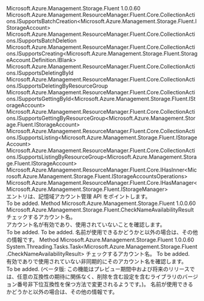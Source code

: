 <Type Name="IStorageAccounts" FullName="Microsoft.Azure.Management.Storage.Fluent.IStorageAccounts">
  <TypeSignature Language="C#" Value="public interface IStorageAccounts : Microsoft.Azure.Management.ResourceManager.Fluent.Core.CollectionActions.ISupportsBatchCreation&lt;Microsoft.Azure.Management.Storage.Fluent.IStorageAccount&gt;, Microsoft.Azure.Management.ResourceManager.Fluent.Core.CollectionActions.ISupportsBatchDeletion, Microsoft.Azure.Management.ResourceManager.Fluent.Core.CollectionActions.ISupportsCreating&lt;Microsoft.Azure.Management.Storage.Fluent.StorageAccount.Definition.IBlank&gt;, Microsoft.Azure.Management.ResourceManager.Fluent.Core.CollectionActions.ISupportsDeletingById, Microsoft.Azure.Management.ResourceManager.Fluent.Core.CollectionActions.ISupportsDeletingByResourceGroup, Microsoft.Azure.Management.ResourceManager.Fluent.Core.CollectionActions.ISupportsGettingById&lt;Microsoft.Azure.Management.Storage.Fluent.IStorageAccount&gt;, Microsoft.Azure.Management.ResourceManager.Fluent.Core.CollectionActions.ISupportsGettingByResourceGroup&lt;Microsoft.Azure.Management.Storage.Fluent.IStorageAccount&gt;, Microsoft.Azure.Management.ResourceManager.Fluent.Core.CollectionActions.ISupportsListing&lt;Microsoft.Azure.Management.Storage.Fluent.IStorageAccount&gt;, Microsoft.Azure.Management.ResourceManager.Fluent.Core.CollectionActions.ISupportsListingByResourceGroup&lt;Microsoft.Azure.Management.Storage.Fluent.IStorageAccount&gt;, Microsoft.Azure.Management.ResourceManager.Fluent.Core.IHasInner&lt;Microsoft.Azure.Management.Storage.Fluent.IStorageAccountsOperations&gt;, Microsoft.Azure.Management.ResourceManager.Fluent.Core.IHasManager&lt;Microsoft.Azure.Management.Storage.Fluent.IStorageManager&gt;" />
  <TypeSignature Language="ILAsm" Value=".class public interface auto ansi abstract IStorageAccounts implements class Microsoft.Azure.Management.ResourceManager.Fluent.Core.CollectionActions.ISupportsBatchCreation`1&lt;class Microsoft.Azure.Management.Storage.Fluent.IStorageAccount&gt;, class Microsoft.Azure.Management.ResourceManager.Fluent.Core.CollectionActions.ISupportsBatchDeletion, class Microsoft.Azure.Management.ResourceManager.Fluent.Core.CollectionActions.ISupportsCreating`1&lt;class Microsoft.Azure.Management.Storage.Fluent.StorageAccount.Definition.IBlank&gt;, class Microsoft.Azure.Management.ResourceManager.Fluent.Core.CollectionActions.ISupportsDeletingById, class Microsoft.Azure.Management.ResourceManager.Fluent.Core.CollectionActions.ISupportsDeletingByResourceGroup, class Microsoft.Azure.Management.ResourceManager.Fluent.Core.CollectionActions.ISupportsGettingById`1&lt;class Microsoft.Azure.Management.Storage.Fluent.IStorageAccount&gt;, class Microsoft.Azure.Management.ResourceManager.Fluent.Core.CollectionActions.ISupportsGettingByResourceGroup`1&lt;class Microsoft.Azure.Management.Storage.Fluent.IStorageAccount&gt;, class Microsoft.Azure.Management.ResourceManager.Fluent.Core.CollectionActions.ISupportsListing`1&lt;class Microsoft.Azure.Management.Storage.Fluent.IStorageAccount&gt;, class Microsoft.Azure.Management.ResourceManager.Fluent.Core.CollectionActions.ISupportsListingByResourceGroup`1&lt;class Microsoft.Azure.Management.Storage.Fluent.IStorageAccount&gt;, class Microsoft.Azure.Management.ResourceManager.Fluent.Core.IBeta, class Microsoft.Azure.Management.ResourceManager.Fluent.Core.IHasInner`1&lt;class Microsoft.Azure.Management.Storage.Fluent.IStorageAccountsOperations&gt;, class Microsoft.Azure.Management.ResourceManager.Fluent.Core.IHasManager`1&lt;class Microsoft.Azure.Management.Storage.Fluent.IStorageManager&gt;" />
  <TypeSignature Language="DocId" Value="T:Microsoft.Azure.Management.Storage.Fluent.IStorageAccounts" />
  <TypeSignature Language="VB.NET" Value="Public Interface IStorageAccounts&#xA;Implements IHasInner(Of IStorageAccountsOperations), IHasManager(Of IStorageManager), ISupportsBatchCreation(Of IStorageAccount), ISupportsBatchDeletion, ISupportsCreating(Of IBlank), ISupportsDeletingById, ISupportsDeletingByResourceGroup, ISupportsGettingById(Of IStorageAccount), ISupportsGettingByResourceGroup(Of IStorageAccount), ISupportsListing(Of IStorageAccount), ISupportsListingByResourceGroup(Of IStorageAccount)" />
  <TypeSignature Language="F#" Value="type IStorageAccounts = interface&#xA;    interface ISupportsListing&lt;IStorageAccount&gt;&#xA;    interface ISupportsCreating&lt;IBlank&gt;&#xA;    interface ISupportsDeletingById&#xA;    interface ISupportsListingByResourceGroup&lt;IStorageAccount&gt;&#xA;    interface ISupportsGettingByResourceGroup&lt;IStorageAccount&gt;&#xA;    interface ISupportsGettingById&lt;IStorageAccount&gt;&#xA;    interface ISupportsDeletingByResourceGroup&#xA;    interface ISupportsBatchCreation&lt;IStorageAccount&gt;&#xA;    interface ISupportsBatchDeletion&#xA;    interface IBeta&#xA;    interface IHasManager&lt;IStorageManager&gt;&#xA;    interface IHasInner&lt;IStorageAccountsOperations&gt;" />
  <AssemblyInfo>
    <AssemblyName>Microsoft.Azure.Management.Storage.Fluent</AssemblyName>
    <AssemblyVersion>1.0.0.60</AssemblyVersion>
  </AssemblyInfo>
  <Interfaces>
    <Interface>
      <InterfaceName>Microsoft.Azure.Management.ResourceManager.Fluent.Core.CollectionActions.ISupportsBatchCreation&lt;Microsoft.Azure.Management.Storage.Fluent.IStorageAccount&gt;</InterfaceName>
    </Interface>
    <Interface>
      <InterfaceName>Microsoft.Azure.Management.ResourceManager.Fluent.Core.CollectionActions.ISupportsBatchDeletion</InterfaceName>
    </Interface>
    <Interface>
      <InterfaceName>Microsoft.Azure.Management.ResourceManager.Fluent.Core.CollectionActions.ISupportsCreating&lt;Microsoft.Azure.Management.Storage.Fluent.StorageAccount.Definition.IBlank&gt;</InterfaceName>
    </Interface>
    <Interface>
      <InterfaceName>Microsoft.Azure.Management.ResourceManager.Fluent.Core.CollectionActions.ISupportsDeletingById</InterfaceName>
    </Interface>
    <Interface>
      <InterfaceName>Microsoft.Azure.Management.ResourceManager.Fluent.Core.CollectionActions.ISupportsDeletingByResourceGroup</InterfaceName>
    </Interface>
    <Interface>
      <InterfaceName>Microsoft.Azure.Management.ResourceManager.Fluent.Core.CollectionActions.ISupportsGettingById&lt;Microsoft.Azure.Management.Storage.Fluent.IStorageAccount&gt;</InterfaceName>
    </Interface>
    <Interface>
      <InterfaceName>Microsoft.Azure.Management.ResourceManager.Fluent.Core.CollectionActions.ISupportsGettingByResourceGroup&lt;Microsoft.Azure.Management.Storage.Fluent.IStorageAccount&gt;</InterfaceName>
    </Interface>
    <Interface>
      <InterfaceName>Microsoft.Azure.Management.ResourceManager.Fluent.Core.CollectionActions.ISupportsListing&lt;Microsoft.Azure.Management.Storage.Fluent.IStorageAccount&gt;</InterfaceName>
    </Interface>
    <Interface>
      <InterfaceName>Microsoft.Azure.Management.ResourceManager.Fluent.Core.CollectionActions.ISupportsListingByResourceGroup&lt;Microsoft.Azure.Management.Storage.Fluent.IStorageAccount&gt;</InterfaceName>
    </Interface>
    <Interface>
      <InterfaceName>Microsoft.Azure.Management.ResourceManager.Fluent.Core.IHasInner&lt;Microsoft.Azure.Management.Storage.Fluent.IStorageAccountsOperations&gt;</InterfaceName>
    </Interface>
    <Interface>
      <InterfaceName>Microsoft.Azure.Management.ResourceManager.Fluent.Core.IHasManager&lt;Microsoft.Azure.Management.Storage.Fluent.IStorageManager&gt;</InterfaceName>
    </Interface>
  </Interfaces>
  <Docs>
    <summary>
            エントリは、記憶域アカウント管理 API をポイントします。
            </summary>
    <remarks>To be added.</remarks>
  </Docs>
  <Members>
    <Member MemberName="CheckNameAvailability">
      <MemberSignature Language="C#" Value="public Microsoft.Azure.Management.Storage.Fluent.CheckNameAvailabilityResult CheckNameAvailability (string name);" />
      <MemberSignature Language="ILAsm" Value=".method public hidebysig newslot virtual instance class Microsoft.Azure.Management.Storage.Fluent.CheckNameAvailabilityResult CheckNameAvailability(string name) cil managed" />
      <MemberSignature Language="DocId" Value="M:Microsoft.Azure.Management.Storage.Fluent.IStorageAccounts.CheckNameAvailability(System.String)" />
      <MemberSignature Language="VB.NET" Value="Public Function CheckNameAvailability (name As String) As CheckNameAvailabilityResult" />
      <MemberSignature Language="F#" Value="abstract member CheckNameAvailability : string -&gt; Microsoft.Azure.Management.Storage.Fluent.CheckNameAvailabilityResult" Usage="iStorageAccounts.CheckNameAvailability name" />
      <MemberType>Method</MemberType>
      <AssemblyInfo>
        <AssemblyName>Microsoft.Azure.Management.Storage.Fluent</AssemblyName>
        <AssemblyVersion>1.0.0.60</AssemblyVersion>
      </AssemblyInfo>
      <ReturnValue>
        <ReturnType>Microsoft.Azure.Management.Storage.Fluent.CheckNameAvailabilityResult</ReturnType>
      </ReturnValue>
      <Parameters>
        <Parameter Name="name" Type="System.String" />
      </Parameters>
      <Docs>
        <param name="name">チェックするアカウント名。</param>
        <summary>
            アカウント名が有効であり、使用されていないことを確認します。
            </summary>
        <returns>To be added.</returns>
        <remarks>To be added.</remarks>
        <return>名前が使用できるかどうかと以外の場合は、その他の情報です。</return>
      </Docs>
    </Member>
    <Member MemberName="CheckNameAvailabilityAsync">
      <MemberSignature Language="C#" Value="public System.Threading.Tasks.Task&lt;Microsoft.Azure.Management.Storage.Fluent.CheckNameAvailabilityResult&gt; CheckNameAvailabilityAsync (string name, System.Threading.CancellationToken cancellationToken = null);" />
      <MemberSignature Language="ILAsm" Value=".method public hidebysig newslot virtual instance class System.Threading.Tasks.Task`1&lt;class Microsoft.Azure.Management.Storage.Fluent.CheckNameAvailabilityResult&gt; CheckNameAvailabilityAsync(string name, valuetype System.Threading.CancellationToken cancellationToken) cil managed" />
      <MemberSignature Language="DocId" Value="M:Microsoft.Azure.Management.Storage.Fluent.IStorageAccounts.CheckNameAvailabilityAsync(System.String,System.Threading.CancellationToken)" />
      <MemberSignature Language="F#" Value="abstract member CheckNameAvailabilityAsync : string * System.Threading.CancellationToken -&gt; System.Threading.Tasks.Task&lt;Microsoft.Azure.Management.Storage.Fluent.CheckNameAvailabilityResult&gt;" Usage="iStorageAccounts.CheckNameAvailabilityAsync (name, cancellationToken)" />
      <MemberType>Method</MemberType>
      <AssemblyInfo>
        <AssemblyName>Microsoft.Azure.Management.Storage.Fluent</AssemblyName>
        <AssemblyVersion>1.0.0.60</AssemblyVersion>
      </AssemblyInfo>
      <ReturnValue>
        <ReturnType>System.Threading.Tasks.Task&lt;Microsoft.Azure.Management.Storage.Fluent.CheckNameAvailabilityResult&gt;</ReturnType>
      </ReturnValue>
      <Parameters>
        <Parameter Name="name" Type="System.String" />
        <Parameter Name="cancellationToken" Type="System.Threading.CancellationToken" />
      </Parameters>
      <Docs>
        <param name="name">チェックするアカウント名。</param>
        <param name="cancellationToken">To be added.</param>
        <summary>
            有効でありで使用されていない非同期的にそのアカウント名を確認します。
            </summary>
        <returns>To be added.</returns>
        <remarks>
            (ベータ版: この機能はプレビュー期間中および将来のリリースでは、任意の互換性の期待に関係なく、削除を含む設定を含むライブラリのバージョン番号非下位互換性を保つ方法で変更されるようです。)。
            </remarks>
        <return>名前が使用できるかどうかと以外の場合は、その他の情報です。</return>
      </Docs>
    </Member>
  </Members>
</Type>